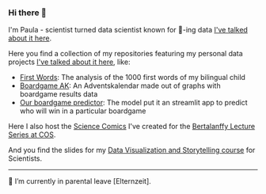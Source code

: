 ### Hi there 👋

I'm Paula - scientist turned data scientist known for 💛-ing data [I've talked about it here](https://www.youtube.com/watch?v=_XvD83yhe3E). 

Here you find a collection of my repositories featuring my personal data projects [I've talked about it here](https://www.youtube.com/watch?v=c8islIa40Do), like:

  - [First Words](https://github.com/pga99/First_words): The analysis of the 1000 first words of my bilingual child
  - [Boardgame AK](https://github.com/pga99/Adventskalendar_boardgames): An Adventskalendar made out of graphs with boardgame results data
  - [Our boardgame predictor](https://github.com/pga99/our_boardgame_play_predictor): The model put it an streamlit app to predict who will win in a particular boardgame

Here I also host the [Science Comics](https://github.com/pga99/comics) I've created for the [Bertalanffy Lecture Series at COS](https://www.cos.uni-heidelberg.de/de/centre-for-organismal-studies-heidelberg/wissenschaftliche-veranstaltungen/bertalanffy-lecture-series-at-cos).

And you find the slides for my [Data Visualization and Storytelling course](https://github.com/pga99/DataVisCourse) for Scientists.

--- 
 🤱 I’m currently in parental leave [Elternzeit].


<!--
**pga99/pga99** is a ✨ _special_ ✨ repository because its `README.md` (this file) appears on your GitHub profile.

Here are some ideas to get you started:

- 🔭 I’m currently working on ...
- 🌱 I’m currently learning ...
- 👯 I’m looking to collaborate on ...
- 🤔 I’m looking for help with ...
- 💬 Ask me about ...
- 📫 How to reach me: ...
- 😄 Pronouns: ...
- ⚡ Fun fact: ...
-->
